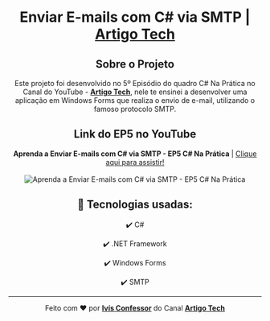 <h1 align="center">
    Enviar E-mails com C# via SMTP | <strong><a href="https://www.youtube.com/channel/UCHeVeHuy4m3HorYWirak2dg">Artigo Tech</a></strong>
</h1>

<div align="center">

## Sobre o Projeto

<p>
    Este projeto foi desenvolvido no 5º Episódio do quadro C# Na Prática no Canal do YouTube - <strong><a href="https://www.youtube.com/channel/UCHeVeHuy4m3HorYWirak2dg">Artigo Tech</a></strong>,
    nele te ensinei a desenvolver uma aplicação em Windows Forms que realiza o envio de e-mail, utilizando o 
    famoso protocolo SMTP.
    <br />
</p>

</div>

<div align="center">

## Link do EP5 no YouTube

<p>
    <strong>Aprenda a Enviar E-mails com C# via SMTP - EP5 C# Na Prática</strong> | <a href="https://www.youtube.com/watch?v=OGuQu13OiZk">Clique aqui para assistir!</a>
    <br />
    <br />
    <img 
        src="https://i.ytimg.com/vi/OGuQu13OiZk/maxresdefault.jpg" 
        alt="Aprenda a Enviar E-mails com C# via SMTP - EP5 C# Na Prática"
    />
</p>

</div>

<div align="center">

## 🚀 Tecnologias usadas:

✔️ C#

✔️ .NET Framework

✔️ Windows Forms

✔️ SMTP

</div>

<hr />

<div align="center">
    Feito com <span role="img" aria-label="coração">❤️</span> por <strong><a href="https://github.com/ivisconfessor">Ivís Confessor</a></strong> 
    do Canal <strong><a href="https://www.youtube.com/channel/UCHeVeHuy4m3HorYWirak2dg">Artigo Tech</a></strong>
</div>